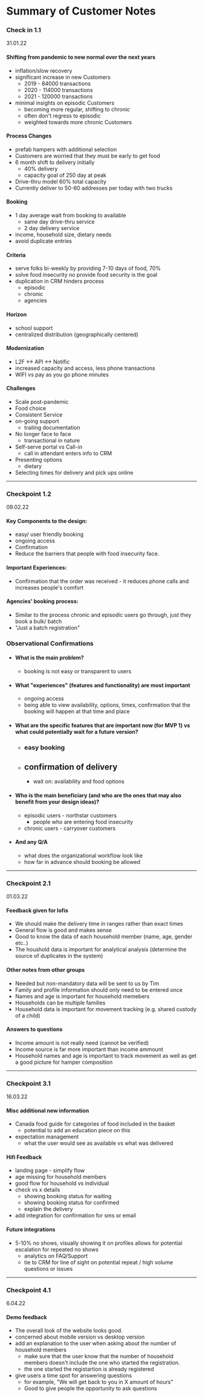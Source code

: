 # Summary of Customer Notes
### Check in 1.1
31.01.22
#### Shifting from pandemic to new normal over the next years
- inflation/slow recovery
- significant increase in new Customers
  - 2019 -  84000 transactions
  - 2020 - 114000 transactions
  - 2021 - 120000 transactions
- minimal insights on episodic Customers
  - becoming more regular, shifting to chronic
  - often don't regress to episodic
  - weighted towards more chronic Customers

#### Process Changes
- prefab hampers with additional selection
- Customers are worried that they must be early to get food
- 6 month shift to delivery initially
  - 40% delivery
  - capacity goal of 250 day at peak
- Drive-thru model 60% total capacity
- Currently deliver to 50-60 addresses per today with two trucks

#### Booking
- 1 day average wait from booking to available
  - same day drive-thru service
  - 2 day delivery service
- income, household size, dietary needs
- avoid duplicate entries

#### Criteria
- serve folks bi-weekly by providing 7-10 days of food, 70%
- solve food insecurity no provide food security is the goal
- duplication in CRM hinders process
    - episodic
    - chronic
    - agencies

#### Horizon
- school support
- centralized distribution (geographically centered)

#### Modernization
- L2F <-> API <-> Notific
- increased capacity and access, less phone transactions
- WIFI vs pay as you go phone minutes

#### Challenges
- Scale post-pandemic
- Food choice
- Consistent Service
- on-going support
  - trailing documentation
- No longer face to face
  - transactional in nature
- Self-serve portal vs Call-in
  - call in attendant enters info to CRM
- Presenting options
  - dietary
- Selecting times for delivery and pick ups online
---

### Checkpoint 1.2
09.02.22
#### Key Components to the design:
  - easy/ user friendly booking
  - ongoing access
  - Confirmation
  - Reduce the barriers that people with food insecurity face.
#### Important Experiences:
   - Confirmation that the order was received
    - it reduces phone calls and increases people's comfort
#### Agencies' booking process:
  - Similar to the process chronic and episodic users go through, just they book a bulk/ batch
  - "Just a batch registration"

### Observational Confirmations
* #### What is the main problem?
	* booking is not easy or transparent to users
* #### What "experiences" (features and functionality) are most important
	* ongoing access
	* being able to view availability, options, times, confirmation that the booking will happen at that time and place
* #### What are the specific features that are important now (for MVP 1) vs what could potentially wait for a future version?
	* ### easy booking
	* ## confirmation of delivery
		* wait on: availability and food options
* #### Who is the main beneficiary (and who are the ones that may also benefit from your design ideas)?
	* episodic users - northstar customers
		* people who are entering food insecurity
	* chronic users - carryover customers
* #### And any Q/A
	* what does the organizational workflow look like
	* how far in advance should booking be allowed
---

### Checkpoint 2.1
01.03.22
#### Feedback given for lofis
  - We should make the delivery time in ranges rather than exact times
  - General flow is good and makes sense
  - Good to know the data of each household member (name, age, gender etc..)
  - The houshold data is important for analytical analysis (determine the source of duplicates in the system)
#### Other notes from other groups
  - Needed but non-mandatory data will be sent to us by Tim
  - Family and profile information should only need to be entered once
  - Names and age is important for household memebers
  - Households can be multiple families
  - Household data is important for movement tracking (e.g. shared custody of a child)
#### Answers to questions
  - Income amount is not really need (cannot be verified)
  - Income source is far more important than income ammount
  - Household names and age is important to track movement as well as get a good picture for hamper composition
---

### Checkpoint 3.1
16.03.22
#### Misc additional new information
- Canada food guide for categories of food included in the basket
  - potential to add an education piece on this
- expectation management
  - what the user would see as available vs what was delivered
#### Hifi Feedback
- landing page - simplify flow
- age missing for household members
- good flow for household vs individual
- check vs x details
  - showing booking status for waiting
  - showing booking status for confirmed
  - explain the delivery
- add integration for confirmation for sms or email
#### Future integrations
- 5-10% no shows, visually showing it on profiles allows for potential escalation for repeated no shows
    - analytics on FAQ/Support
    - tie to CRM for line of sight on potential repeat / high volume questions or issues
---

### Checkpoint 4.1
6.04.22
#### Demo feedback 
- The overall look of the website looks good. 
- concerned about mobile version vs desktop version
- add an explanation to the user when asking about the number of household members
	- make sure that the user know that the number of household members doesn't include the one who started the registration.
	- the one started the registartion is already registered 
- give users a time spot for answering questions 
	- for example, "We will get back to you in X amount of hours"
	- Good to give people the opportunity to ask questions

  
